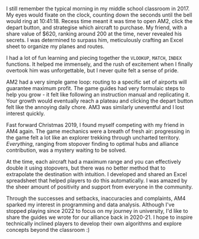 I still remember the typical morning in my middle school classroom in 2017. My eyes would fixate on the clock, counting down the seconds until the bell would ring at 10:41:18. Recess time meant it was time to open AM2, click the depart button, and strategise which aircraft to purchase. My friend, with a share value of \$620, ranking around 200 at the time, never revealed his secrets. I was determined to surpass him, meticulously crafting an Excel sheet to organize my planes and routes.

I had a lot of fun learning and piecing together the `VLOOKUP`, `MATCH`, `INDEX` functions. It helped me immensely, and the rush of excitement when I finally overtook him was unforgettable, but I never quite felt a sense of pride.

AM2 had a very simple game loop: routing to a specific set of airports will guarantee maximum profit. The game guides had very formulaic steps to help you grow - it felt like following an instruction manual and replicating it. Your growth would eventually reach a plateau and clicking the depart button felt like the annoying daily chore. AM3 was similarly uneventful and I lost interest quickly.

Fast forward Christmas 2019, I found myself competing with my friend in AM4 again. The game mechanics were a breath of fresh air: progressing in the game felt a lot like an explorer trekking through uncharted territory. *Everything*, ranging from stopover finding to optimal hubs and alliance contribution, was a mystery waiting to be solved.

At the time, each aircraft had a maximum range and you can effectively double it using stopovers, but there was no better method that to extrapolate the destination with intuition. I developed and shared an Excel spreadsheet that helped players to do this automatically. I was amazed by the sheer amount of positivity and support from everyone in the community.

Through the successes and setbacks, inaccuracies and complaints, AM4 sparked my interest in programming and data analysis. Although I've stopped playing since 2022 to focus on my journey in university, I'd like to share the guides we wrote for our alliance back in 2020-21. I hope to inspire technically inclined players to develop their own algorithms and explore concepts beyond the classroom :)